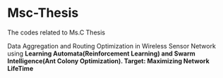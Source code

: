 # Msc-Thesis
The codes related to Ms.C Thesis

Data Aggregation and Routing Optimization in Wireless Sensor Network using <b>Learning Automata(Reinforcement Learning)<b> and <b>Swarm Intelligence(Ant Colony Optimization)<b>.
<b>Target<b>: Maximizing Network LifeTime
